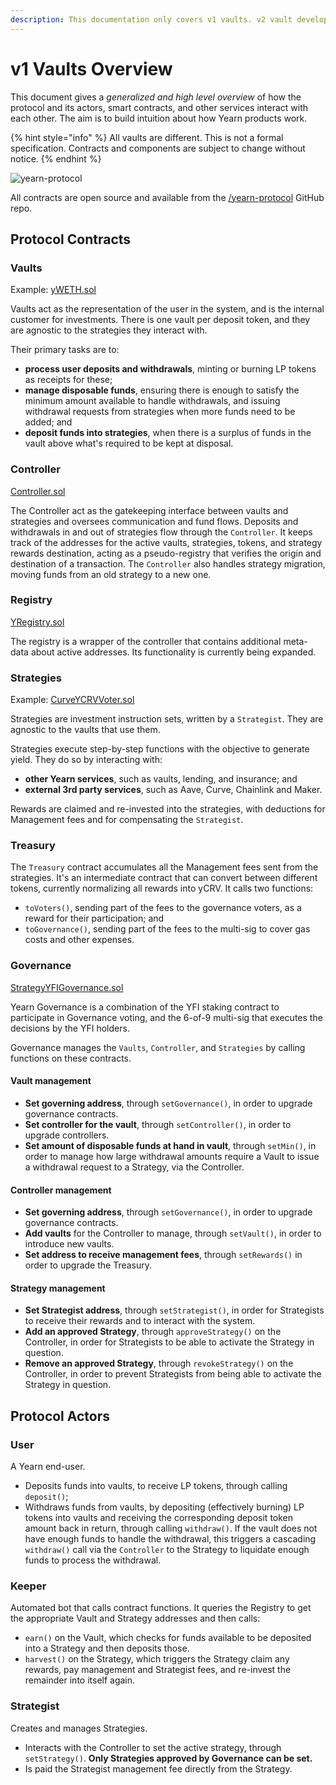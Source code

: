 ```yaml
---
description: This documentation only covers v1 vaults. v2 vault developer documentation coming soon. 
---
```


# v1 Vaults Overview

This document gives a _generalized and high level overview_ of how the protocol and its actors, smart contracts, and other services interact with each other. The aim is to build intuition about how Yearn products work.

{% hint style="info" %}
All vaults are different. This is not a formal specification. Contracts and components are subject to change without notice.
{% endhint %}

![yearn-protocol](https://raw.githubusercontent.com/lehnberg/yearn-diagrams/master/yearn-protocol/yearn-protocol-v0.06.svg)

All contracts are open source and available from the [/yearn-protocol](https://github.com/yearn/yearn-protocol) GitHub repo.

## Protocol Contracts

### Vaults

Example: [yWETH.sol](https://github.com/yearn/yearn-protocol/blob/develop/contracts/vaults/yWETH.sol)

Vaults act as the representation of the user in the system, and is the internal customer for investments. There is one vault per deposit token, and they are agnostic to the strategies they interact with.

Their primary tasks are to:

- **process user deposits and withdrawals**, minting or burning LP tokens as receipts for these;
- **manage disposable funds**, ensuring there is enough to satisfy the minimum amount available to handle withdrawals, and issuing withdrawal requests from strategies when more funds need to be added; and
- **deposit funds into strategies**, when there is a surplus of funds in the vault above what's required to be kept at disposal.

### Controller

[Controller.sol](https://github.com/yearn/yearn-protocol/blob/develop/contracts/controllers/Controller.sol)

The Controller act as the gatekeeping interface between vaults and strategies and oversees communication and fund flows. Deposits and withdrawals in and out of strategies flow through the `Controller`. It keeps track of the addresses for the active vaults, strategies, tokens, and strategy rewards destination, acting as a pseudo-registry that verifies the origin and destination of a transaction. The `Controller` also handles strategy migration, moving funds from an old strategy to a new one.

### Registry

[YRegistry.sol](https://github.com/yearn/yearn-protocol/blob/develop/contracts/registries/YRegistry.sol)

The registry is a wrapper of the controller that contains additional meta-data about active addresses. Its functionality is currently being expanded.

### Strategies

Example: [CurveYCRVVoter.sol](https://github.com/yearn/yearn-protocol/blob/develop/contracts/strategies/CurveYCRVVoter.sol)

Strategies are investment instruction sets, written by a `Strategist`. They are agnostic to the vaults that use them.

Strategies execute step-by-step functions with the objective to generate yield. They do so by interacting with:

- **other Yearn services**, such as vaults, lending, and insurance; and
- **external 3rd party services**, such as Aave, Curve, Chainlink and Maker.

Rewards are claimed and re-invested into the strategies, with deductions for Management fees and for compensating the `Strategist`.

### Treasury

The `Treasury` contract accumulates all the Management fees sent from the strategies. It's an intermediate contract that can convert between different tokens, currently normalizing all rewards into yCRV. It calls two functions:

- `toVoters()`, sending part of the fees to the governance voters, as a reward for their participation; and
- `toGovernance()`, sending part of the fees to the multi-sig to cover gas costs and other expenses.

### Governance

[StrategyYFIGovernance.sol](https://github.com/yearn/yearn-protocol/blob/develop/contracts/strategies/StrategyYFIGovernance.sol)

Yearn Governance is a combination of the YFI staking contract to participate in Governance voting, and the 6-of-9 multi-sig that executes the decisions by the YFI holders.

Governance manages the `Vaults`, `Controller`, and `Strategies` by calling functions on these contracts.

#### Vault management

- **Set governing address**, through `setGovernance()`, in order to upgrade governance contracts.
- **Set controller for the vault**, through `setController()`, in order to upgrade controllers.
- **Set amount of disposable funds at hand in vault**, through `setMin()`, in order to manage how large withdrawal amounts require a Vault to issue a withdrawal request to a Strategy, via the Controller.

#### Controller management

- **Set governing address**, through `setGovernance()`, in order to upgrade governance contracts.
- **Add vaults** for the Controller to manage, through `setVault()`, in order to introduce new vaults.
- **Set address to receive management fees**, through `setRewards()` in order to upgrade the Treasury.

#### Strategy management

- **Set Strategist address**, through `setStrategist()`, in order for Strategists to receive their rewards and to interact with the system.
- **Add an approved Strategy**, through `approveStrategy()` on the Controller, in order for Strategists to be able to activate the Strategy in question.
- **Remove an approved Strategy**, through `revokeStrategy()` on the Controller, in order to prevent Strategists from being able to activate the Strategy in question.

## Protocol Actors

### User

A Yearn end-user.

- Deposits funds into vaults, to receive LP tokens, through calling `deposit()`;
- Withdraws funds from vaults, by depositing (effectively burning) LP tokens into vaults and receiving the corresponding deposit token amount back in return, through calling `withdraw()`. If the vault does not have enough funds to handle the withdrawal, this triggers a cascading `withdraw()` call via the `Controller` to the Strategy to liquidate enough funds to process the withdrawal.

### Keeper

Automated bot that calls contract functions. It queries the Registry to get the appropriate Vault and Strategy addresses and then calls:

- `earn()` on the Vault, which checks for funds available to be deposited into a Strategy and then deposits those.
- `harvest()` on the Strategy, which triggers the Strategy claim any rewards, pay management and Strategist fees, and re-invest the remainder into itself again.

### Strategist

Creates and manages Strategies.

- Interacts with the Controller to set the active strategy, through `setStrategy()`. **Only Strategies approved by Governance can be set.**
- Is paid the Strategist management fee directly from the Strategy.
